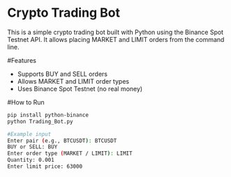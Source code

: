 # Crypto Trading Bot

This is a simple crypto trading bot built with Python using the Binance Spot Testnet API. It allows placing MARKET and LIMIT orders from the command line.

 #Features
- Supports BUY and SELL orders
- Allows MARKET and LIMIT order types
- Uses Binance Spot Testnet (no real money)
  
#How to Run
```bash
pip install python-binance
python Trading_Bot.py

#Example input
Enter pair (e.g., BTCUSDT): BTCUSDT
BUY or SELL: BUY
Enter order type (MARKET / LIMIT): LIMIT
Quantity: 0.001
Enter limit price: 63000

